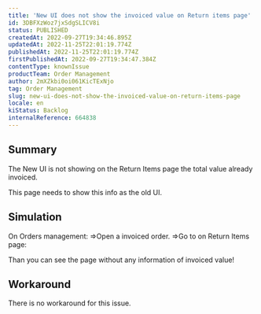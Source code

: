 ```yaml
---
title: 'New UI does not show the invoiced value on Return items page'
id: 3DBFXzWoz7jxSdgSLICV8i
status: PUBLISHED
createdAt: 2022-09-27T19:34:46.895Z
updatedAt: 2022-11-25T22:01:19.774Z
publishedAt: 2022-11-25T22:01:19.774Z
firstPublishedAt: 2022-09-27T19:34:47.384Z
contentType: knownIssue
productTeam: Order Management
author: 2mXZkbi0oi061KicTExNjo
tag: Order Management
slug: new-ui-does-not-show-the-invoiced-value-on-return-items-page
locale: en
kiStatus: Backlog
internalReference: 664838
---
```


## Summary


The New UI is not showing on the Return Items page the total value already invoiced.

This page needs to show this info as the old UI.



## Simulation



On Orders management:
=>Open a invoiced order.
=>Go to on Return Items page:

Than you can see the page without any information of invoiced value!



## Workaround



There is no workaround for this issue.

